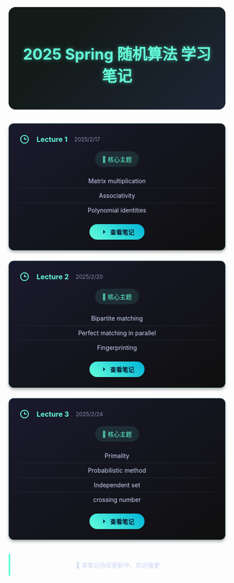 <div align="center">

<!-- 标题动态背景 -->
<div style="
  background: linear-gradient(135deg, #0f0f0f 30%, #1a1a2e 100%);
  padding: 2rem;
  border-radius: 16px;
  margin-bottom: 2rem;
  position: relative;
  overflow: hidden;
">
  <div style="
    position: absolute;
    top: -50%;
    left: -50%;
    width: 200%;
    height: 200%;
    background: linear-gradient(
      45deg,
      rgba(100, 255, 218, 0.1) 25%,
      transparent 25%,
      transparent 50%,
      rgba(100, 255, 218, 0.1) 50%,
      rgba(100, 255, 218, 0.1) 75%,
      transparent 75%
    );
    background-size: 4px 4px;
    transform: rotate(30deg);
    z-index: 0;
  "></div>
  
  <h1 style="
    position: relative;
    color: #64ffda;
    font-size: 2.5em;
    text-shadow: 0 0 10px rgba(100, 255, 218, 0.5);
    z-index: 1;
  ">2025 Spring 随机算法 学习笔记</h1>
</div>

<!-- 课程卡片容器 -->
<div style="
  display: grid;
  gap: 1.5rem;
  grid-template-columns: repeat(auto-fit, minmax(300px, 1fr));
">
  <!-- Lecture 1 -->
  <div style="
    background: linear-gradient(145deg, #1a1a2e 0%, #0f0f0f 100%);
    border-radius: 12px;
    padding: 1.5rem;
    transition: transform 0.3s ease;
    border: 1px solid rgba(100, 255, 218, 0.2);
    box-shadow: 0 4px 6px rgba(0, 0, 0, 0.3);
  " onmouseover="this.style.transform='translateY(-5px)'" 
  onmouseout="this.style.transform='none'">
    <div style="display: flex; align-items: center; gap: 1rem; margin-bottom: 1rem;">
      <svg width="24" height="24" viewBox="0 0 24 24" style="fill: #64ffda;">
        <path d="M12 2C6.486 2 2 6.486 2 12s4.486 10 10 10 10-4.486 10-10S17.514 2 12 2zm0 18c-4.411 0-8-3.589-8-8s3.589-8 8-8 8 3.589 8 8-3.589 8-8 8z"></path>
        <path d="M13 7h-2v6h6v-2h-4z"></path>
      </svg>
      <h3 style="color: #64ffda; margin: 0;">Lecture 1</h3>
      <span style="color: #8892b0; font-size: 0.9em;">2025/2/17</span>
    </div>
    <div style="
      background: rgba(100, 255, 218, 0.1);
      padding: 0.5rem 1rem;
      border-radius: 20px;
      margin-bottom: 1rem;
      display: inline-block;
    ">
      <span style="color: #64ffda;">📌 核心主题</span>
    </div>
    <ul style="
      color: #ccd6f6;
      list-style: none;
      padding-left: 0;
      margin: 0;
    ">
      <li style="padding: 0.5rem 0; border-bottom: 1px solid rgba(100, 255, 218, 0.1);">
        Matrix multiplication
      </li>
      <li style="padding: 0.5rem 0; border-bottom: 1px solid rgba(100, 255, 218, 0.1);">
        Associativity
      </li>
      <li style="padding: 0.5rem 0;">
        Polynomial identities
      </li>
    </ul>
    <a href="Lec1.html" style="
      display: inline-flex;
      align-items: center;
      gap: 0.5rem;
      margin-top: 1rem;
      padding: 0.5rem 1.5rem;
      background: linear-gradient(45deg, #64ffda, #00b4d8);
      color: #0a192f;
      border-radius: 25px;
      text-decoration: none;
      font-weight: bold;
      transition: box-shadow 0.3s ease;
    " onmouseover="this.style.boxShadow='0 0 15px rgba(100, 255, 218, 0.5)'" 
    onmouseout="this.style.boxShadow='none'">
      <svg width="16" height="16" viewBox="0 0 24 24" style="fill: #0a192f;">
        <path d="M5 12h14M12 5l7 7-7 7"></path>
      </svg>
      查看笔记
    </a>
  </div>

  <!-- Lecture 2 -->
  <div style="
    background: linear-gradient(145deg, #1a1a2e 0%, #0f0f0f 100%);
    border-radius: 12px;
    padding: 1.5rem;
    transition: transform 0.3s ease;
    border: 1px solid rgba(100, 255, 218, 0.2);
    box-shadow: 0 4px 6px rgba(0, 0, 0, 0.3);
  " onmouseover="this.style.transform='translateY(-5px)'" 
  onmouseout="this.style.transform='none'">
    <div style="display: flex; align-items: center; gap: 1rem; margin-bottom: 1rem;">
      <svg width="24" height="24" viewBox="0 0 24 24" style="fill: #64ffda;">
        <path d="M12 2C6.486 2 2 6.486 2 12s4.486 10 10 10 10-4.486 10-10S17.514 2 12 2zm0 18c-4.411 0-8-3.589-8-8s3.589-8 8-8 8 3.589 8 8-3.589 8-8 8z"></path>
        <path d="M13 7h-2v6h6v-2h-4z"></path>
      </svg>
      <h3 style="color: #64ffda; margin: 0;">Lecture 2</h3>
      <span style="color: #8892b0; font-size: 0.9em;">2025/2/20</span>
    </div>
    <div style="
      background: rgba(100, 255, 218, 0.1);
      padding: 0.5rem 1rem;
      border-radius: 20px;
      margin-bottom: 1rem;
      display: inline-block;
    ">
      <span style="color: #64ffda;">📌 核心主题</span>
    </div>
    <ul style="
      color: #ccd6f6;
      list-style: none;
      padding-left: 0;
      margin: 0;
    ">
      <li style="padding: 0.5rem 0; border-bottom: 1px solid rgba(100, 255, 218, 0.1);">
        Bipartite matching
      </li>
      <li style="padding: 0.5rem 0; border-bottom: 1px solid rgba(100, 255, 218, 0.1);">
        Perfect matching in parallel
      </li>
      <li style="padding: 0.5rem 0;">
        Fingerprinting
      </li>
    </ul>
    <a href="Lec2.html" style="
      display: inline-flex;
      align-items: center;
      gap: 0.5rem;
      margin-top: 1rem;
      padding: 0.5rem 1.5rem;
      background: linear-gradient(45deg, #64ffda, #00b4d8);
      color: #0a192f;
      border-radius: 25px;
      text-decoration: none;
      font-weight: bold;
      transition: box-shadow 0.3s ease;
    " onmouseover="this.style.boxShadow='0 0 15px rgba(100, 255, 218, 0.5)'" 
    onmouseout="this.style.boxShadow='none'">
      <svg width="16" height="16" viewBox="0 0 24 24" style="fill: #0a192f;">
        <path d="M5 12h14M12 5l7 7-7 7"></path>
      </svg>
      查看笔记
    </a>
  </div>

  <!-- Lecture 3 -->
  <div style="
    background: linear-gradient(145deg, #1a1a2e 0%, #0f0f0f 100%);
    border-radius: 12px;
    padding: 1.5rem;
    transition: transform 0.3s ease;
    border: 1px solid rgba(100, 255, 218, 0.2);
    box-shadow: 0 4px 6px rgba(0, 0, 0, 0.3);
  " onmouseover="this.style.transform='translateY(-5px)'" 
  onmouseout="this.style.transform='none'">
    <div style="display: flex; align-items: center; gap: 1rem; margin-bottom: 1rem;">
      <svg width="24" height="24" viewBox="0 0 24 24" style="fill: #64ffda;">
        <path d="M12 2C6.486 2 2 6.486 2 12s4.486 10 10 10 10-4.486 10-10S17.514 2 12 2zm0 18c-4.411 0-8-3.589-8-8s3.589-8 8-8 8 3.589 8 8-3.589 8-8 8z"></path>
        <path d="M13 7h-2v6h6v-2h-4z"></path>
      </svg>
      <h3 style="color: #64ffda; margin: 0;">Lecture 3</h3>
      <span style="color: #8892b0; font-size: 0.9em;">2025/2/24</span>
    </div>
    <div style="
      background: rgba(100, 255, 218, 0.1);
      padding: 0.5rem 1rem;
      border-radius: 20px;
      margin-bottom: 1rem;
      display: inline-block;
    ">
      <span style="color: #64ffda;">📌 核心主题</span>
    </div>
    <ul style="
      color: #ccd6f6;
      list-style: none;
      padding-left: 0;
      margin: 0;
    ">
      <li style="padding: 0.5rem 0; border-bottom: 1px solid rgba(100, 255, 218, 0.1);">
        Primality
      </li>
      <li style="padding: 0.5rem 0; border-bottom: 1px solid rgba(100, 255, 218, 0.1);">
        Probabilistic method
      </li>
      <li style="padding: 0.5rem 0; border-bottom: 1px solid rgba(100, 255, 218, 0.1);">
        Independent set
      </li>
      <li style="padding: 0.5rem 0;">
        crossing number
      </li>
    </ul>
    <a href="Lec3.html" style="
      display: inline-flex;
      align-items: center;
      gap: 0.5rem;
      margin-top: 1rem;
      padding: 0.5rem 1.5rem;
      background: linear-gradient(45deg, #64ffda, #00b4d8);
      color: #0a192f;
      border-radius: 25px;
      text-decoration: none;
      font-weight: bold;
      transition: box-shadow 0.3s ease;
    " onmouseover="this.style.boxShadow='0 0 15px rgba(100, 255, 218, 0.5)'" 
    onmouseout="this.style.boxShadow='none'">
      <svg width="16" height="16" viewBox="0 0 24 24" style="fill: #0a192f;">
        <path d="M5 12h14M12 5l7 7-7 7"></path>
      </svg>
      查看笔记
    </a>
  </div>

</div>

<!-- 更新提示 -->
<div style="
  margin-top: 2rem;
  padding: 1rem;
  background: rgba(255, 255, 255, 0.05);
  border-left: 4px solid #64ffda;
  border-radius: 4px;
">
  <p style="color: #ccd6f6; margin: 0;">
    🚀 本笔记持续更新中，欢迎催更
  </p>
</div>
</div>